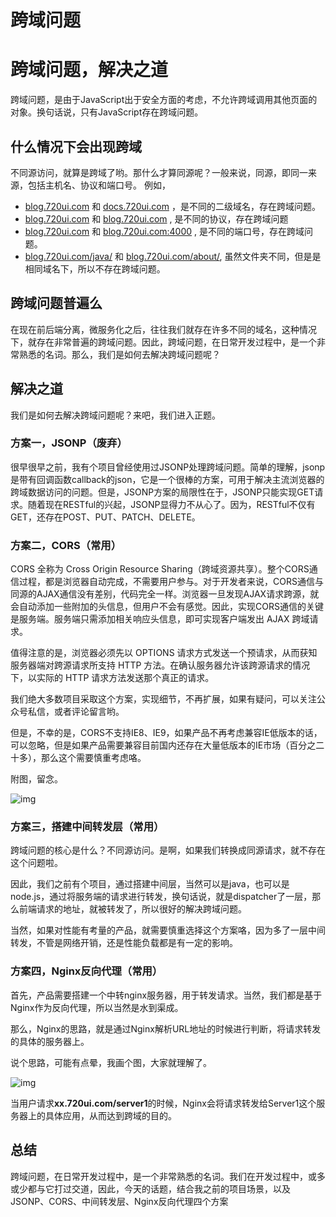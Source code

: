 # 跨域问题

# 跨域问题，解决之道

跨域问题，是由于JavaScript出于安全方面的考虑，不允许跨域调用其他页面的对象。换句话说，只有JavaScript存在跨域问题。

## 什么情况下会出现跨域

不同源访问，就算是跨域了哟。那什么才算同源呢？一般来说，同源，即同一来源，包括主机名、协议和端口号。
例如，

- [blog.720ui.com](http://blog.720ui.com/) 和 [docs.720ui.com](http://docs.720ui.com/) ，是不同的二级域名，存在跨域问题。
- [blog.720ui.com](http://blog.720ui.com/) 和 [blog.720ui.com](https://blog.720ui.com/) , 是不同的协议，存在跨域问题
- [blog.720ui.com](http://blog.720ui.com/) 和 [blog.720ui.com:4000](http://blog.720ui.com:4000/) , 是不同的端口号，存在跨域问题。
- [blog.720ui.com/java/](http://blog.720ui.com/java/) 和 [blog.720ui.com/about/](http://blog.720ui.com/about/), 虽然文件夹不同，但是是相同域名下，所以不存在跨域问题。

## 跨域问题普遍么

在现在前后端分离，微服务化之后，往往我们就存在许多不同的域名，这种情况下，就存在非常普遍的跨域问题。因此，跨域问题，在日常开发过程中，是一个非常熟悉的名词。那么，我们是如何去解决跨域问题呢？

## 解决之道

我们是如何去解决跨域问题呢？来吧，我们进入正题。

### 方案一，JSONP（废弃）

很早很早之前，我有个项目曾经使用过JSONP处理跨域问题。简单的理解，jsonp是带有回调函数callback的json，它是一个很棒的方案，可用于解决主流浏览器的跨域数据访问的问题。但是，JSONP方案的局限性在于，JSONP只能实现GET请求。随着现在RESTful的兴起，JSONP显得力不从心了。因为，RESTful不仅有GET，还存在POST、PUT、PATCH、DELETE。

### 方案二，CORS（常用）

CORS 全称为 Cross Origin Resource Sharing（跨域资源共享）。整个CORS通信过程，都是浏览器自动完成，不需要用户参与。对于开发者来说，CORS通信与同源的AJAX通信没有差别，代码完全一样。浏览器一旦发现AJAX请求跨源，就会自动添加一些附加的头信息，但用户不会有感觉。因此，实现CORS通信的关键是服务端。服务端只需添加相关响应头信息，即可实现客户端发出 AJAX 跨域请求。

值得注意的是，浏览器必须先以 OPTIONS 请求方式发送一个预请求，从而获知服务器端对跨源请求所支持 HTTP 方法。在确认服务器允许该跨源请求的情况下，以实际的 HTTP 请求方法发送那个真正的请求。

我们绝大多数项目采取这个方案，实现细节，不再扩展，如果有疑问，可以关注公众号私信，或者评论留言哟。

但是，不幸的是，CORS不支持IE8、IE9，如果产品不再考虑兼容IE低版本的话，可以忽略，但是如果产品需要兼容目前国内还存在大量低版本的IE市场（百分之二十多），那么这个需要慎重考虑咯。

附图，留念。

![img](https://user-gold-cdn.xitu.io/2016/11/29/c26e49ab2893396fdb551b3891af0050.png?imageView2/0/w/1280/h/960/format/webp/ignore-error/1)



### 方案三，搭建中间转发层（常用）

跨域问题的核心是什么？不同源访问。是啊，如果我们转换成同源请求，就不存在这个问题啦。

因此，我们之前有个项目，通过搭建中间层，当然可以是java，也可以是node.js，通过将服务端的请求进行转发，换句话说，就是dispatcher了一层，那么前端请求的地址，就被转发了，所以很好的解决跨域问题。

当然，如果对性能有考量的产品，就需要慎重选择这个方案咯，因为多了一层中间转发，不管是网络开销，还是性能负载都是有一定的影响。

### 方案四，Nginx反向代理（常用）

首先，产品需要搭建一个中转nginx服务器，用于转发请求。当然，我们都是基于Nginx作为反向代理，所以当然是水到渠成。

那么，Nginx的思路，就是通过Nginx解析URL地址的时候进行判断，将请求转发的具体的服务器上。

说个思路，可能有点晕，我画个图，大家就理解了。

![img](https://user-gold-cdn.xitu.io/2016/11/29/c7949bcc4aa317dcfbeb6be732250624.png?imageView2/0/w/1280/h/960/format/webp/ignore-error/1)



当用户请求**xx.720ui.com/server1**的时候，Nginx会将请求转发给Server1这个服务器上的具体应用，从而达到跨域的目的。

## 总结

跨域问题，在日常开发过程中，是一个非常熟悉的名词。我们在开发过程中，或多或少都与它打过交道，因此，今天的话题，结合我之前的项目场景，以及JSONP、CORS、中间转发层、Nginx反向代理四个方案